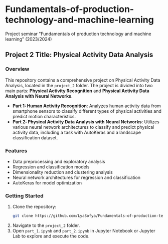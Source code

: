 # Fundamentals-of-production-technology-and-machine-learning
Project seminar "Fundamentals of production technology and machine learning" (2023/2024)


## Project 2 Title: Physical Activity Data Analysis

### Overview
This repository contains a comprehensive project on Physical Activity Data Analysis, located in the `project_2` folder. The project is divided into two main parts: **Physical Activity Recognition** and **Physical Activity Data Analysis with Neural Networks**.

- **Part 1: Human Activity Recognition**: Analyzes human activity data from smartphone sensors to classify different types of physical activities and predict motion characteristics.
- **Part 2: Physical Activity Data Analysis with Neural Networks**: Utilizes various neural network architectures to classify and predict physical activity data, including a task with AutoKeras and a landscape classification dataset.

### Features
- Data preprocessing and exploratory analysis
- Regression and classification models
- Dimensionality reduction and clustering analysis
- Neural network architectures for regression and classification
- AutoKeras for model optimization

### Getting Started
1. Clone the repository:
   ```bash
   git clone https://github.com/LyaSofya/Fundamentals-of-production-technology-and-machine-learning
   ```
2. Navigate to the `project_2` folder.
3. Open `part_1.ipynb` and `part_2.ipynb` in Jupyter Notebook or Jupyter Lab to explore and execute the code.
